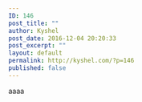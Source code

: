 ```yaml
---
ID: 146
post_title: ""
author: Kyshel
post_date: 2016-12-04 20:20:33
post_excerpt: ""
layout: default
permalink: http://kyshel.com/?p=146
published: false
---
```

aaaa